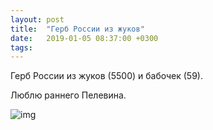 ```yaml
---
layout: post
title:  "Герб России из жуков"
date:   2019-01-05 08:37:00 +0300
tags:   
---
```


Герб России из жуков (5500) и бабочек (59).

Люблю раннего Пелевина.

![img](https://pp.userapi.com/c850432/v850432262/821cd/VeHrgrCOjvw.jpg)

<!--excerpt-->
